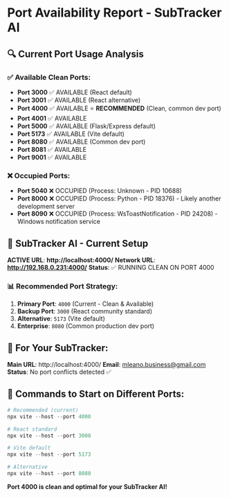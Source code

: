 # Port Availability Report - SubTracker AI

## 🔍 **Current Port Usage Analysis**

### ✅ **Available Clean Ports:**
- **Port 3000** ✅ AVAILABLE (React default)
- **Port 3001** ✅ AVAILABLE (React alternative)
- **Port 4000** ✅ AVAILABLE ⭐ **RECOMMENDED** (Clean, common dev port)
- **Port 4001** ✅ AVAILABLE
- **Port 5000** ✅ AVAILABLE (Flask/Express default)
- **Port 5173** ✅ AVAILABLE (Vite default)
- **Port 8080** ✅ AVAILABLE (Common dev port)
- **Port 8081** ✅ AVAILABLE
- **Port 9001** ✅ AVAILABLE

### ❌ **Occupied Ports:**
- **Port 5040** ❌ OCCUPIED (Process: Unknown - PID 10688)
- **Port 8000** ❌ OCCUPIED (Process: Python - PID 18376) - Likely another development server
- **Port 8090** ❌ OCCUPIED (Process: WsToastNotification - PID 24208) - Windows notification service

## 🚀 **SubTracker AI - Current Setup**

**ACTIVE URL**: **http://localhost:4000/**
**Network URL**: **http://192.168.0.231:4000/**
**Status**: ✅ RUNNING CLEAN ON PORT 4000

### 📊 **Recommended Port Strategy:**

1. **Primary Port**: `4000` (Current - Clean & Available)
2. **Backup Port**: `3000` (React community standard)
3. **Alternative**: `5173` (Vite default)
4. **Enterprise**: `8080` (Common production dev port)

## 🎯 **For Your SubTracker:**

**Main URL**: http://localhost:4000/
**Email**: mleano.business@gmail.com
**Status**: No port conflicts detected ✅

## 🔧 **Commands to Start on Different Ports:**

```powershell
# Recommended (current)
npx vite --host --port 4000

# React standard
npx vite --host --port 3000

# Vite default  
npx vite --host --port 5173

# Alternative
npx vite --host --port 8080
```

**Port 4000 is clean and optimal for your SubTracker AI!**
